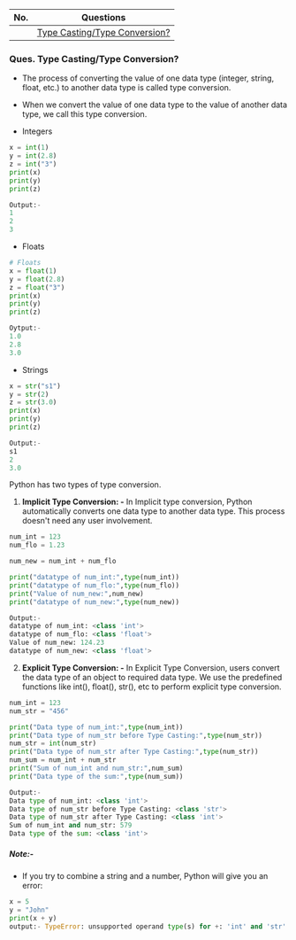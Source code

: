 |  No.  | Questions                                                          |
| :---: | ------------------------------------------------------------------ |
|       | [Type Casting/Type Conversion?](#ques-type-castingtype-conversion) |

### **Ques. Type Casting/Type Conversion?**
* The process of converting the value of one data type (integer, string, float, etc.) to another data type is called type conversion. 
* When we convert the value of one data type to the value of another data type, we call this type conversion.

* Integers
```python
x = int(1)
y = int(2.8)
z = int("3")
print(x)
print(y)
print(z)

Output:-
1
2
3
```
* Floats
```python
# Floats
x = float(1)
y = float(2.8)
z = float("3")
print(x)
print(y)
print(z)

Oytput:-
1.0
2.8
3.0
```
* Strings
```python
x = str("s1")
y = str(2)
z = str(3.0)
print(x)
print(y)
print(z)

Output:-
s1
2
3.0
```

Python has two types of type conversion.
1. **Implicit Type Conversion: -** In Implicit type conversion, Python automatically converts one data type to another data type. This process doesn't need any user involvement.
```python
num_int = 123
num_flo = 1.23

num_new = num_int + num_flo

print("datatype of num_int:",type(num_int))
print("datatype of num_flo:",type(num_flo))
print("Value of num_new:",num_new)
print("datatype of num_new:",type(num_new))

Output:-
datatype of num_int: <class 'int'>
datatype of num_flo: <class 'float'>
Value of num_new: 124.23
datatype of num_new: <class 'float'>
```
   
2. **Explicit Type Conversion: -** In Explicit Type Conversion, users convert the data type of an object to required data type. We use the predefined functions like int(), float(), str(), etc to perform explicit type conversion.
```python
num_int = 123
num_str = "456"

print("Data type of num_int:",type(num_int))
print("Data type of num_str before Type Casting:",type(num_str))
num_str = int(num_str)
print("Data type of num_str after Type Casting:",type(num_str))
num_sum = num_int + num_str
print("Sum of num_int and num_str:",num_sum)
print("Data type of the sum:",type(num_sum))

Output:-
Data type of num_int: <class 'int'>
Data type of num_str before Type Casting: <class 'str'>
Data type of num_str after Type Casting: <class 'int'>
Sum of num_int and num_str: 579
Data type of the sum: <class 'int'>
```

##### Note:- 
* If you try to combine a string and a number, Python will give you an error:
```python
x = 5
y = "John"
print(x + y)
output:- TypeError: unsupported operand type(s) for +: 'int' and 'str'
```